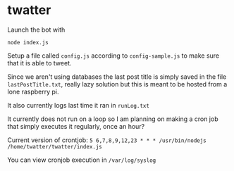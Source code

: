 # twatter

Launch the bot with
```
node index.js
```
Setup a file called `config.js` according to `config-sample.js` to make sure that it is able to tweet.

Since we aren't using databases the last post title is simply saved in the file `lastPostTitle.txt`, really lazy solution but this is meant to be hosted from a lone raspberry pi.

It also currently logs last time it ran in `runLog.txt`

It currently does not run on a loop so I am planning on making a cron job that simply executes it regularly, once an hour?

Current version of crontjob:
`5 6,7,8,9,12,23 * * * /usr/bin/nodejs /home/twatter/twatter/index.js`

You can view cronjob execution in `/var/log/syslog`
